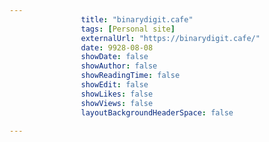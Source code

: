 ---
                title: "binarydigit.cafe"
                tags: [Personal site]
                externalUrl: "https://binarydigit.cafe/"
                date: 9928-08-08
                showDate: false
                showAuthor: false
                showReadingTime: false
                showEdit: false
                showLikes: false
                showViews: false
                layoutBackgroundHeaderSpace: false
                ---
